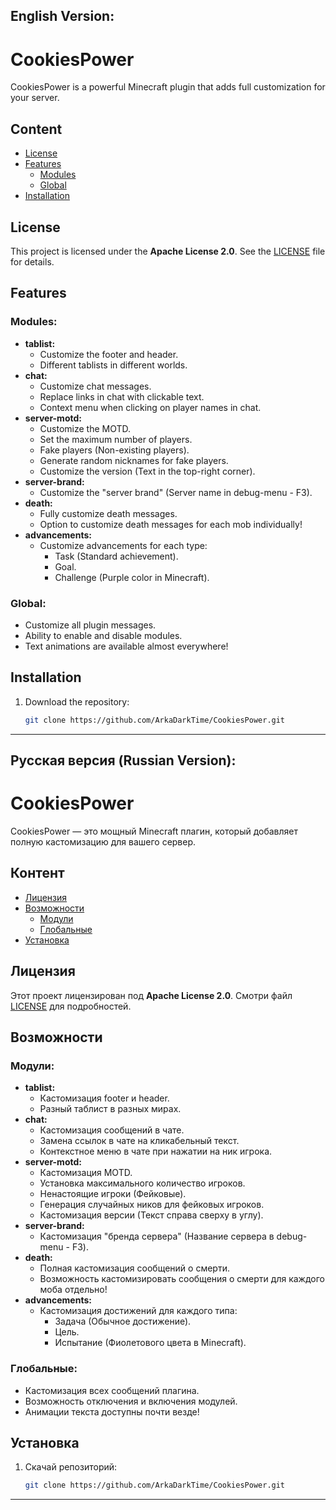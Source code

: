 ## English Version:

# CookiesPower

CookiesPower is a powerful Minecraft plugin that adds full customization for your server.

## Content
- [License](#license)
- [Features](#features)
    - [Modules](#modules)
    - [Global](#global)
- [Installation](#installation)

## License

This project is licensed under the **Apache License 2.0**. See the [LICENSE](./LICENSE) file for details.

## Features

### **Modules:**
- **tablist:**
  - Customize the footer and header.
  - Different tablists in different worlds.
- **chat:**
  - Customize chat messages.
  - Replace links in chat with clickable text.
  - Context menu when clicking on player names in chat.
- **server-motd:**
  - Customize the MOTD.
  - Set the maximum number of players.
  - Fake players (Non-existing players).
  - Generate random nicknames for fake players.
  - Customize the version (Text in the top-right corner).
- **server-brand:**
  - Customize the "server brand" (Server name in debug-menu - F3).
- **death:**
  - Fully customize death messages.
  - Option to customize death messages for each mob individually!
- **advancements:**
  - Customize advancements for each type:
    - Task (Standard achievement).
    - Goal.
    - Challenge (Purple color in Minecraft).

### **Global:**
- Customize all plugin messages.
- Ability to enable and disable modules.
- Text animations are available almost everywhere!

## Installation

1. Download the repository:
   ```bash
   git clone https://github.com/ArkaDarkTime/CookiesPower.git
    ```
---

## Русская версия (Russian Version):

# CookiesPower

CookiesPower — это мощный Minecraft плагин, который добавляет полную кастомизацию для вашего сервер.

## Контент
- [Лицензия](#лицензия)
- [Возможности](#возможности)
    - [Модули](#модули)
    - [Глобальные](#глобальные)
- [Установка](#установка)

## Лицензия

Этот проект лицензирован под **Apache License 2.0**. Смотри файл [LICENSE](./LICENSE) для подробностей.

## Возможности

### **Модули:**
- **tablist:**
  - Кастомизация footer и header.
  - Разный таблист в разных мирах.
- **chat:**
  - Кастомизация сообщений в чате.
  - Замена ссылок в чате на кликабельный текст.
  - Контекстное меню в чате при нажатии на ник игрока.
- **server-motd:**
  - Кастомизация MOTD.
  - Установка максимального количество игроков.
  - Ненастоящие игроки (Фейковые).
  - Генерация случайных ников для фейковых игроков.
  - Кастомизация версии (Текст справа сверху в углу).
- **server-brand:**
  - Кастомизация "бренда сервера" (Название сервера в debug-menu - F3).
- **death:**
  - Полная кастомизация сообщений о смерти.
  - Возможность кастомизировать сообщения о смерти для каждого моба отдельно!
- **advancements:**
  - Кастомизация достижений для каждого типа:
    - Задача (Обычное достижение).
    - Цель.
    - Испытание (Фиолетового цвета в Minecraft).

### **Глобальные:**
- Кастомизация всех сообщений плагина.
- Возможность отключения и включения модулей.
- Анимации текста доступны почти везде!

## Установка

1. Скачай репозиторий:
   ```bash
   git clone https://github.com/ArkaDarkTime/CookiesPower.git
    ```
---
